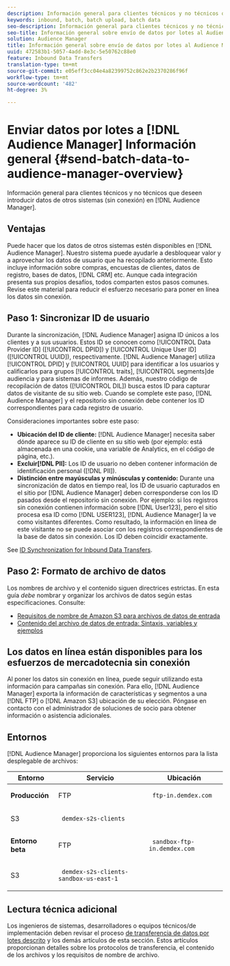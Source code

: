 ```yaml
---
description: Información general para clientes técnicos y no técnicos que deseen llevar datos de otros sistemas (sin conexión) al Audience Manager.
keywords: inbound, batch, batch upload, batch data
seo-description: Información general para clientes técnicos y no técnicos que deseen llevar datos de otros sistemas (sin conexión) al Audience Manager. Para ello, utilice la opción de carga por lotes en Audience Manager.
seo-title: Información general sobre envío de datos por lotes al Audience Manager
solution: Audience Manager
title: Información general sobre envío de datos por lotes al Audience Manager
uuid: 472583b1-5057-4add-8e3c-5e50762c88e0
feature: Inbound Data Transfers
translation-type: tm+mt
source-git-commit: e05eff3cc04e4a82399752c862e2b2370286f96f
workflow-type: tm+mt
source-wordcount: '482'
ht-degree: 3%

---
```



# Enviar datos por lotes a [!DNL Audience Manager] Información general {#send-batch-data-to-audience-manager-overview}

Información general para clientes técnicos y no técnicos que deseen introducir datos de otros sistemas (sin conexión) en [!DNL Audience Manager].

## Ventajas

Puede hacer que los datos de otros sistemas estén disponibles en [!DNL Audience Manager]. Nuestro sistema puede ayudarle a desbloquear valor y a aprovechar los datos de usuario que ha recopilado anteriormente. Esto incluye información sobre compras, encuestas de clientes, datos de registro, bases de datos, [!DNL CRM] etc. Aunque cada integración presenta sus propios desafíos, todos comparten estos pasos comunes. Revise este material para reducir el esfuerzo necesario para poner en línea los datos sin conexión.

## Paso 1: Sincronizar ID de usuario

Durante la sincronización, [!DNL Audience Manager] asigna ID únicos a los clientes y a sus usuarios. Estos ID se conocen como [!UICONTROL Data Provider ID] ([!UICONTROL DPID]) y [!UICONTROL Unique User ID] ([!UICONTROL UUID]), respectivamente. [!DNL Audience Manager] utiliza [!UICONTROL DPID] y [!UICONTROL UUID] para identificar a los usuarios y calificarlos para grupos [!UICONTROL traits], [!UICONTROL segments]de audiencia y para sistemas de informes. Además, nuestro código de recopilación de datos ([!UICONTROL DIL]) busca estos ID para capturar datos de visitante de su sitio web. Cuando se complete este paso, [!DNL Audience Manager] y el repositorio sin conexión debe contener los ID correspondientes para cada registro de usuario.

Consideraciones importantes sobre este paso:

* **Ubicación del ID de cliente:** [!DNL Audience Manager] necesita saber dónde aparece su ID de cliente en su sitio web (por ejemplo: está almacenada en una cookie, una variable de Analytics, en el código de página, etc.).
* **Excluir[!DNL PII]:** Los ID de usuario no deben contener información de identificación personal ([!DNL PII]).
* **Distinción entre mayúsculas y minúsculas y contenido:** Durante una sincronización de datos en tiempo real, los ID de usuario capturados en el sitio por [!DNL Audience Manager] deben corresponderse con los ID pasados desde el repositorio sin conexión. Por ejemplo: si los registros sin conexión contienen información sobre [!DNL User123], pero el sitio procesa esa ID como [!DNL USER123], [!DNL Audience Manager] la ve como visitantes diferentes. Como resultado, la información en línea de este visitante no se puede asociar con los registros correspondientes de la base de datos sin conexión. Los ID deben coincidir exactamente.

See [ID Synchronization for Inbound Data Transfers](../../../integration/sending-audience-data/batch-data-transfer-explained/id-sync-http.md).

## Paso 2: Formato de archivo de datos

Los nombres de archivo y el contenido siguen directrices estrictas. En esta guía *debe* nombrar y organizar los archivos de datos según estas especificaciones. Consulte:

* [Requisitos de nombre de Amazon S3 para archivos de datos de entrada](../../../integration/sending-audience-data/batch-data-transfer-explained/inbound-s3-filenames.md)
* [Contenido del archivo de datos de entrada: Sintaxis, variables y ejemplos](../../../integration/sending-audience-data/batch-data-transfer-explained/inbound-file-contents.md)

## Los datos en línea están disponibles para los esfuerzos de mercadotecnia sin conexión

Al poner los datos sin conexión en línea, puede seguir utilizando esta información para campañas sin conexión. Para ello, [!DNL Audience Manager] exporta la información de características y segmentos a una [!DNL FTP] o [!DNL Amazon S3] ubicación de su elección. Póngase en contacto con el administrador de soluciones de socio para obtener información o asistencia adicionales.

## Entornos

[!DNL Audience Manager] proporciona los siguientes entornos para la lista desplegable de archivos:

<table id="table_A61AA64578944B23B5A7355F2A76E882"> 
 <thead> 
  <tr> 
   <th colname="col1" class="entry"> Entorno </th> 
   <th colname="col02" class="entry"> Servicio </th> 
   <th colname="col2" class="entry"> Ubicación </th> 
  </tr> 
 </thead>
 <tbody> 
  <tr> 
   <td colname="col1" morerows="1"> <b>Producción</b> </td> 
   <td colname="col02"> FTP </td> 
   <td colname="col2"> <p> <code> ftp-in.demdex.com</code> </p> </td> 
  </tr> 
  <tr> 
   <td colname="col02"> S3 </td> 
   <td colname="col2"> <p> <code> demdex-s2s-clients</code> </p> </td> 
  </tr> 
  <tr> 
   <td colname="col1" morerows="1"> <b>Entorno beta</b> </td> 
   <td colname="col02"> FTP </td> 
   <td colname="col2"> <p><code> sandbox-ftp-in.demdex.com</code> </p> </td> 
  </tr> 
  <tr> 
   <td colname="col02"> S3 </td> 
   <td colname="col2"> <p> <code> demdex-s2s-clients-sandbox-us-east-1</code> </p> </td> 
  </tr> 
 </tbody> 
</table>

## Lectura técnica adicional

Los ingenieros de sistemas, desarrolladores o equipos técnicos/de implementación deben revisar el proceso [de transferencia de datos por lotes descrito](../../../integration/sending-audience-data/batch-data-transfer-explained/batch-data-transfer-explained.md) y los demás artículos de esta sección. Estos artículos proporcionan detalles sobre los protocolos de transferencia, el contenido de los archivos y los requisitos de nombre de archivo.
